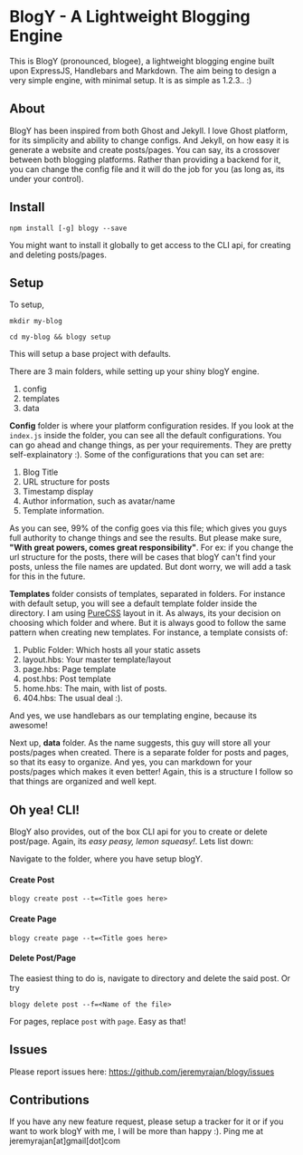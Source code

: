 # BlogY - A Lightweight Blogging Engine

This is BlogY (pronounced, blogee), a lightweight blogging engine built upon ExpressJS, Handlebars and Markdown. The aim being to design a very simple engine, with minimal setup. It is as simple as 1.2.3.. :)

## About
BlogY has been inspired from both Ghost and Jekyll. I love Ghost platform, for its simplicity and ability to change configs. And Jekyll, on how easy it is generate a website and create posts/pages. You can say, its a crossover between both blogging platforms. Rather than providing a backend for it, you can change the config file and it will do the job for you (as long as, its under your control).

## Install
```
npm install [-g] blogy --save
```
You might want to install it globally to get access to the CLI api, for creating and deleting posts/pages.
## Setup
To setup,
```
mkdir my-blog
```

```
cd my-blog && blogy setup
```
This will setup a base project with defaults.

There are 3 main folders, while setting up your shiny blogY engine.
1. config
2. templates
3. data

**Config** folder is where your platform configuration resides. If you look at the `index.js` inside the folder, you can see all the default configurations. You can go ahead and change things, as per your requirements. They are pretty self-explainatory :). Some of the configurations that you can set are:

1. Blog Title
2. URL structure for posts
3. Timestamp display
4. Author information, such as avatar/name
5. Template information.

As you can see, 99% of the config goes via this file; which gives you guys full authority to change things and see the results. But please make sure, **"With great powers, comes great responsibility"**. For ex: if you change the url structure for the posts, there will be cases that blogY can't find your posts, unless the file names are updated. But dont worry, we will add a task for this in the future.

**Templates** folder consists of templates, separated in folders. For instance with default setup, you will see a default template folder inside the directory. I am using [PureCSS](http://purecss.io) layout in it. As always, its your decision on choosing which folder and where. But it is always good to follow the same pattern when creating new templates. For instance, a template consists of:

1. Public Folder: Which hosts all your static assets
2. layout.hbs: Your master template/layout
3. page.hbs: Page template
4. post.hbs: Post template
5. home.hbs: The main, with list of posts.
6. 404.hbs: The usual deal :).

And yes, we use handlebars as our templating engine, because its awesome!

Next up, **data** folder. As the name suggests, this guy will store all your posts/pages when created. There is a separate folder for posts and pages, so that its easy to organize. And yes, you can markdown for your posts/pages which makes it even better! Again, this is a structure I follow so that things are organized and well kept.

## Oh yea! CLI!

BlogY also provides, out of the box CLI api for you to create or delete post/page. Again, its _easy peasy, lemon squeasy!_. Lets list down:

Navigate to the folder, where you have setup blogY.

#### Create Post
```
blogy create post --t=<Title goes here>
```
#### Create Page
```
blogy create page --t=<Title goes here>
```

#### Delete Post/Page
The easiest thing to do is, navigate to directory and delete the said post. Or try

```
blogy delete post --f=<Name of the file>
```
For pages, replace `post` with `page`. Easy as that!

## Issues
Please report issues here: https://github.com/jeremyrajan/blogy/issues

## Contributions
If you have any new feature request, please setup a tracker for it or if you want to work blogY with me, I will be more than happy :). Ping me at jeremyrajan[at]gmail[dot]com
